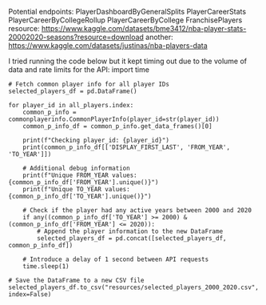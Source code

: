Potential endpoints: PlayerDashboardByGeneralSplits
PlayerCareerStats
PlayerCareerByCollegeRollup
PlayerCareerByCollege
FranchisePlayers
resource: https://www.kaggle.com/datasets/bme3412/nba-player-stats-20002020-seasons?resource=download
another: https://www.kaggle.com/datasets/justinas/nba-players-data

I tried running the code below but it kept timing out due to the volume of data and rate limits for the API: 
    import time

    # Fetch common player info for all player IDs
    selected_players_df = pd.DataFrame()

    for player_id in all_players.index:
        common_p_info = commonplayerinfo.CommonPlayerInfo(player_id=str(player_id))
        common_p_info_df = common_p_info.get_data_frames()[0]

        print(f"Checking player_id: {player_id}")
        print(common_p_info_df[['DISPLAY_FIRST_LAST', 'FROM_YEAR', 'TO_YEAR']])

        # Additional debug information
        print(f"Unique FROM_YEAR values: {common_p_info_df['FROM_YEAR'].unique()}")
        print(f"Unique TO_YEAR values: {common_p_info_df['TO_YEAR'].unique()}")

        # Check if the player had any active years between 2000 and 2020
        if any((common_p_info_df['TO_YEAR'] >= 2000) & (common_p_info_df['FROM_YEAR'] <= 2020)):
            # Append the player information to the new DataFrame
            selected_players_df = pd.concat([selected_players_df, common_p_info_df])

        # Introduce a delay of 1 second between API requests
        time.sleep(1)

    # Save the DataFrame to a new CSV file
    selected_players_df.to_csv("resources/selected_players_2000_2020.csv", index=False)